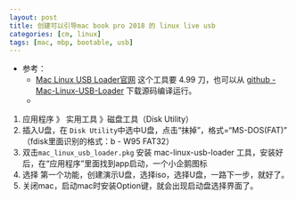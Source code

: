 ```yaml
---
layout: post
title: 创建可以引导mac book pro 2018 的 linux live usb
categories: [cm, linux]
tags: [mac, mbp, bootable, usb]
---
```


* 参考： 
  * [Mac Linux USB Loader官网](https://www.sevenbits.io/mlul/)
    这个工具要 4.99 刀，也可以从 [github - Mac-Linux-USB-Loader](https://github.com/SevenBits/Mac-Linux-USB-Loader) 下载源码编译运行。
  * []()


1. 应用程序 》 实用工具 》磁盘工具（Disk Utility）
2. 插入U盘，在 `Disk Utility`中选中U盘，点击“抹掉”，格式=“MS-DOS(FAT)” （fdisk里面识别的格式：b - W95 FAT32）
3. 双击`mac_linux_usb_loader.pkg` 安装 mac-linux-usb-loader 工具，安装好后，在“应用程序”里面找到app启动，一个小企鹅图标
4. 选择 第一个功能，创建演示U盘，选择iso，选择U盘，一路下一步，就好了。
5. 关闭mac，启动mac时安装Option键，就会出现启动盘选择界面了。









